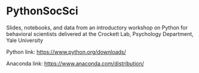 # PythonSocSci
Slides, notebooks, and data from an introductory workshop on Python for behavioral scientists delivered at the Crockett Lab, Psychology Department, Yale University

Python link:
https://www.python.org/downloads/

Anaconda link:
https://www.anaconda.com/distribution/
